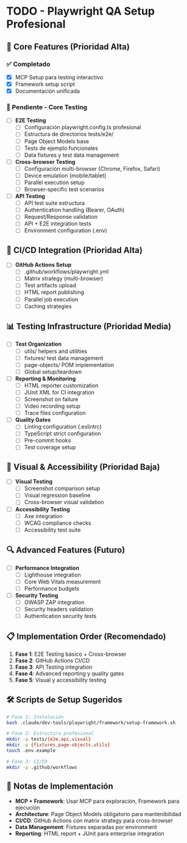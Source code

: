 # TODO - Playwright QA Setup Profesional

## 🎯 Core Features (Prioridad Alta)

### ✅ Completado

- [x] MCP Setup para testing interactivo
- [x] Framework setup script
- [x] Documentación unificada

### 🚀 Pendiente - Core Testing

- [ ] **E2E Testing**
  - [ ] Configuración playwright.config.ts profesional
  - [ ] Estructura de directorios tests/e2e/
  - [ ] Page Object Models base
  - [ ] Tests de ejemplo funcionales
  - [ ] Data fixtures y test data management

- [ ] **Cross-browser Testing**
  - [ ] Configuración multi-browser (Chrome, Firefox, Safari)
  - [ ] Device emulation (mobile/tablet)
  - [ ] Parallel execution setup
  - [ ] Browser-specific test scenarios

- [ ] **API Testing**
  - [ ] API test suite estructura
  - [ ] Authentication handling (Bearer, OAuth)
  - [ ] Request/Response validation
  - [ ] API + E2E integration tests
  - [ ] Environment configuration (.env)

## 🔧 CI/CD Integration (Prioridad Alta)

- [ ] **GitHub Actions Setup**
  - [ ] .github/workflows/playwright.yml
  - [ ] Matrix strategy (multi-browser)
  - [ ] Test artifacts upload
  - [ ] HTML report publishing
  - [ ] Parallel job execution
  - [ ] Caching strategies

## 📊 Testing Infrastructure (Prioridad Media)

- [ ] **Test Organization**
  - [ ] utils/ helpers and utilities
  - [ ] fixtures/ test data management
  - [ ] page-objects/ POM implementation
  - [ ] Global setup/teardown

- [ ] **Reporting & Monitoring**
  - [ ] HTML reporter customization
  - [ ] JUnit XML for CI integration
  - [ ] Screenshot on failure
  - [ ] Video recording setup
  - [ ] Trace files configuration

- [ ] **Quality Gates**
  - [ ] Linting configuration (.eslintrc)
  - [ ] TypeScript strict configuration
  - [ ] Pre-commit hooks
  - [ ] Test coverage setup

## 🎨 Visual & Accessibility (Prioridad Baja)

- [ ] **Visual Testing**
  - [ ] Screenshot comparison setup
  - [ ] Visual regression baseline
  - [ ] Cross-browser visual validation

- [ ] **Accessibility Testing**
  - [ ] Axe integration
  - [ ] WCAG compliance checks
  - [ ] Accessibility test suite

## 🔍 Advanced Features (Futuro)

- [ ] **Performance Integration**
  - [ ] Lighthouse integration
  - [ ] Core Web Vitals measurement
  - [ ] Performance budgets

- [ ] **Security Testing**
  - [ ] OWASP ZAP integration
  - [ ] Security headers validation
  - [ ] Authentication security tests

## 📋 Implementation Order (Recomendado)

1. **Fase 1**: E2E Testing básico + Cross-browser
2. **Fase 2**: GitHub Actions CI/CD
3. **Fase 3**: API Testing integration
4. **Fase 4**: Advanced reporting y quality gates
5. **Fase 5**: Visual y accessibility testing

## 🛠️ Scripts de Setup Sugeridos

```bash
# Fase 1: Instalación
bash .claude/dev-tools/playwright/framework/setup-framework.sh

# Fase 2: Estructura profesional
mkdir -p tests/{e2e,api,visual}
mkdir -p {fixtures,page-objects,utils}
touch .env.example

# Fase 3: CI/CD
mkdir -p .github/workflows
```

## 📝 Notas de Implementación

- **MCP + Framework**: Usar MCP para exploración, Framework para ejecución
- **Architecture**: Page Object Models obligatorio para mantenibilidad
- **CI/CD**: GitHub Actions con matrix strategy para cross-browser
- **Data Management**: Fixtures separadas por environment
- **Reporting**: HTML report + JUnit para enterprise integration
